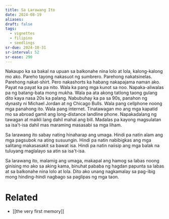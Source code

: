```yaml
---
title: Sa Larawang Ito
date: 2024-08-19
aliases: 
draft: false
tags:
  - vignettes
  - filipino
  - seedlings
sr-due: 2024-10-31
sr-interval: 52
sr-ease: 290
---
```

Nakaupo ka sa bakal na upuan sa balkonahe nina lolo at lola, kalong-kalong mo ako. Pareho tayong nakasuot ng sumbrero. Parehong nakatsinelas. Parehong nakat-shirt. Pero nakashorts ka habang nakapajama naman ako. Payat na payat ka pa nito. Wala ka pang mga kunot sa noo. Napaka-aliwalas pa ng batang-bata mong mukha. Wala pa ata akong tatlong taong gulang dito kaya nasa 20s ka palang. Nabubuhay ka pa sa 90s, panahon ng dynasty ni Michael Jordan at ng Chicago Bulls. Wala pang cellphone noong mga panahong ito. Wala pang internet. Tinatawagan mo ang mga kapatid mo sa abroad gamit ang long-distance landline phone. Napakadalang ng tawagan at maikli lang dahil mahal ang bill. Madalas pa kayong magsulatan sa isa't-isa dahil mas maraming masasabi sa mga liham.

Sa larawang ito sabay nating hinaharap ang umaga. Hindi pa natin alam ang mga pagsubok na ating susuungin. Hindi pa natin nabibigkas ang mga salitang makasasakit sa bawat isa. Hindi pa natin naiisip ang mga balak na tuluyang maglalayo sa atin sa isa't-isa.

Sa larawang ito, malamig ang umaga, makapal ang hamog sa labas noong ginising mo ako sa aking kama, binuhat pababa ng hagdan papunta sa labas at sa balkonahe nina lolo at lola. Dito ako unang nagkamalay sa pag-ibig mong hinding-hindi nagbago sa paglipas ng mga taon.

# Related

- [[the very first memory]]